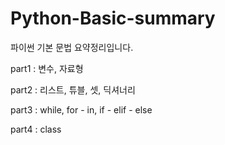 # Python-Basic-summary
파이썬 기본 문법 요약정리입니다.


part1 : 변수, 자료형


part2 : 리스트, 튜블, 셋, 딕셔너리 


part3 : while, for - in, if - elif - else


part4 : class
